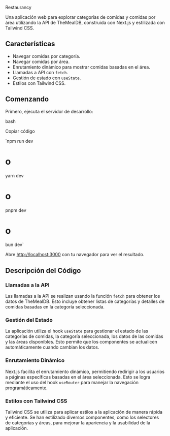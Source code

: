  Restaurancy

Una aplicación web para explorar categorías de comidas y comidas por área utilizando la API de TheMealDB, construida con Next.js y estilizada con Tailwind CSS.

## Características

-   Navegar comidas por categoría.
-   Navegar comidas por área.
-   Enrutamiento dinámico para mostrar comidas basadas en el área.
-   Llamadas a API con `fetch`.
-   Gestión de estado con `useState`.
-   Estilos con Tailwind CSS.

## Comenzando

Primero, ejecuta el servidor de desarrollo:

bash

Copiar código

`npm run dev
# o
yarn dev
# o
pnpm dev
# o
bun dev` 

Abre [http://localhost:3000](http://localhost:3000) con tu navegador para ver el resultado.

## Descripción del Código

### Llamadas a la API

Las llamadas a la API se realizan usando la función `fetch` para obtener los datos de TheMealDB. Esto incluye obtener listas de categorías y detalles de comidas basadas en la categoría seleccionada.

### Gestión del Estado

La aplicación utiliza el hook `useState` para gestionar el estado de las categorías de comidas, la categoría seleccionada, los datos de las comidas y las áreas disponibles. Esto permite que los componentes se actualicen automáticamente cuando cambian los datos.

### Enrutamiento Dinámico

Next.js facilita el enrutamiento dinámico, permitiendo redirigir a los usuarios a páginas específicas basadas en el área seleccionada. Esto se logra mediante el uso del hook `useRouter` para manejar la navegación programáticamente.

### Estilos con Tailwind CSS

Tailwind CSS se utiliza para aplicar estilos a la aplicación de manera rápida y eficiente. Se han estilizado diversos componentes, como los selectores de categorías y áreas, para mejorar la apariencia y la usabilidad de la aplicación.
